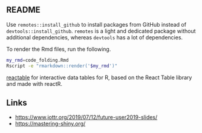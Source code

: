 ## README

Use `remotes::install_github` to install packages from GitHub instead of `devtools::install_github`. `remotes` is a light and dedicated package without additional dependencies, whereas `devtools` has a lot of dependencies.

To render the Rmd files, run the following.

```bash
my_rmd=code_folding.Rmd
Rscript -e "rmarkdown::render('$my_rmd')"
```

[reactable](https://glin.github.io/reactable/index.html) for interactive data tables for R, based on the React Table library and made with reactR.

## Links

* https://www.jottr.org/2019/07/12/future-user2019-slides/
* https://mastering-shiny.org/

